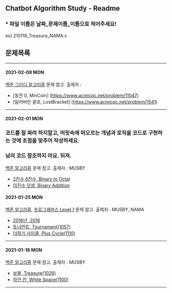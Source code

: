 ## Chatbot Algorithm Study - Readme
### * 파일 이름은 날짜_문제이름_이름으로 적어주세요! 
ex) 210118_Treasure_NAMA.c
## 문제목록

---------------------------------

#### 2021-02-08 MON

[백준 그리디 알고리즘](https://www.acmicpc.net/step/33) 문제 참고. 출제자 : 

- [동전 0, MinCoin] (https://www.acmicpc.net/problem/11047)
- [잃어버린 괄호, LostBracket] (https://www.acmicpc.net/problem/1541)

---------------------------------

#### 2021-02-01 MON

### 코드를 잘 짜려 하지말고, 머릿속에 떠오르는 개념과 로직을 코드로 구현하는 것에 초점을 맞추어 작성하세요.
### 남의 코드 참조하지 마요. 뒤져.

[백준 알고리즘](https://www.acmicpc.net/problemset) 문제 참고.   출제자 : MUSBY
- [2진수 8진수, Binary to Octal](https://www.acmicpc.net/problem/1373)
- [이진수 덧셈, Binary Addition](https://www.acmicpc.net/problem/2729)

#### 2021-01-25 MON

[백준 알고리즘](https://www.acmicpc.net/problemset), [프로그래머스 Level 1](https://programmers.co.kr/learn/challenges) 문제 참고.   출제자 : MUSBY, NAMA

- [2016년, 2016](https://programmers.co.kr/learn/courses/30/lessons/12901)
- [토너먼트, Tournament(1057)](https://www.acmicpc.net/problem/1057)
- [더하기 사이클, Plus Cycle(1110)](https://www.acmicpc.net/problem/1110)

---------------------------------

#### 2021-01-18 MON

[백준 알고리즘](https://www.acmicpc.net/problemset) 문제 참고.   출제자 : MUSBY

- [보물, Treasure(1026)](https://www.acmicpc.net/problem/1026)
- [하얀 칸, White Space(1100)](https://www.acmicpc.net/problem/1100)

---------------------------------
